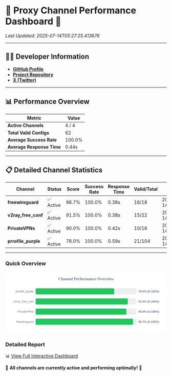 # 🌟 Proxy Channel Performance Dashboard 🌟

_Last Updated: 2025-07-14T05:27:25.413676_

---

## 👩‍💻 Developer Information

- **[GitHub Profile](https://github.com/4n0nymou3)**  
- **[Project Repository](https://github.com/4n0nymou3/multi-proxy-config-fetcher)**  
- **[X (Twitter)](https://x.com/4n0nymou3)**  

---

## 📊 Performance Overview

| Metric                | Value       |
|-----------------------|-------------|
| **Active Channels**   | 4 / 4       |
| **Total Valid Configs** | 62          |
| **Average Success Rate** | 100.0%      |
| **Average Response Time** | 0.44s       |

---

## 📋 Detailed Channel Statistics

| Channel          | Status     | Score  | Success Rate | Response Time | Valid/Total | Last Success               |
|------------------|------------|--------|--------------|---------------|-------------|----------------------------|
| **freewireguard**  | ✅ Active  | 96.7%  | 100.0% | 0.38s         | 16/18       | 2025-07-14T05:27:25.411742 |
| **v2ray_free_conf**  | ✅ Active  | 91.5%  | 100.0% | 0.38s         | 15/22       | 2025-07-14T05:27:24.531057 |
| **PrivateVPNs**  | ✅ Active  | 90.0%  | 100.0% | 0.42s         | 10/16       | 2025-07-14T05:27:24.999010 |
| **prrofile_purple**  | ✅ Active  | 78.0%  | 100.0% | 0.59s         | 21/104       | 2025-07-14T05:27:24.064927 |

---

### Quick Overview
<div align="center">
  <a href="https://raw.githubusercontent.com/nullluser/NullRepo/refs/heads/main/assets/channel_stats_chart.svg">
    <img src="https://raw.githubusercontent.com/nullluser/NullRepo/refs/heads/main/assets/channel_stats_chart.svg" alt="Source Performance Statistics" width="800">
  </a>
</div>

### Detailed Report
📊 [View Full Interactive Dashboard](https://htmlpreview.github.io/?https://github.com/nullluser/NullRepo/blob/main/assets/performance_report.html)

🎉 **All channels are currently active and performing optimally!** 🎉
